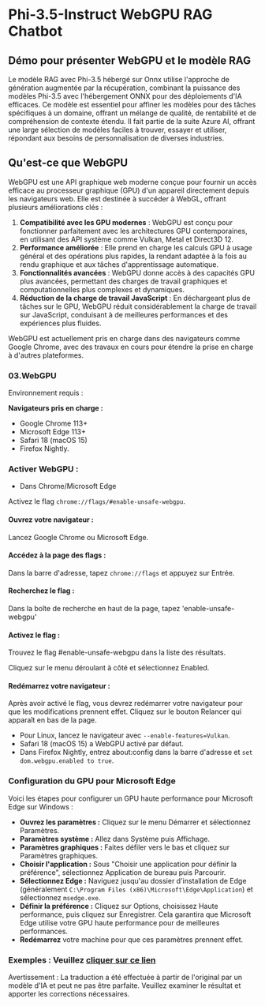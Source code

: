 # Phi-3.5-Instruct WebGPU RAG Chatbot

## Démo pour présenter WebGPU et le modèle RAG

Le modèle RAG avec Phi-3.5 hébergé sur Onnx utilise l'approche de génération augmentée par la récupération, combinant la puissance des modèles Phi-3.5 avec l'hébergement ONNX pour des déploiements d'IA efficaces. Ce modèle est essentiel pour affiner les modèles pour des tâches spécifiques à un domaine, offrant un mélange de qualité, de rentabilité et de compréhension de contexte étendu. Il fait partie de la suite Azure AI, offrant une large sélection de modèles faciles à trouver, essayer et utiliser, répondant aux besoins de personnalisation de diverses industries.

## Qu'est-ce que WebGPU 
WebGPU est une API graphique web moderne conçue pour fournir un accès efficace au processeur graphique (GPU) d'un appareil directement depuis les navigateurs web. Elle est destinée à succéder à WebGL, offrant plusieurs améliorations clés :

1. **Compatibilité avec les GPU modernes** : WebGPU est conçu pour fonctionner parfaitement avec les architectures GPU contemporaines, en utilisant des API système comme Vulkan, Metal et Direct3D 12.
2. **Performance améliorée** : Elle prend en charge les calculs GPU à usage général et des opérations plus rapides, la rendant adaptée à la fois au rendu graphique et aux tâches d'apprentissage automatique.
3. **Fonctionnalités avancées** : WebGPU donne accès à des capacités GPU plus avancées, permettant des charges de travail graphiques et computationnelles plus complexes et dynamiques.
4. **Réduction de la charge de travail JavaScript** : En déchargeant plus de tâches sur le GPU, WebGPU réduit considérablement la charge de travail sur JavaScript, conduisant à de meilleures performances et des expériences plus fluides.

WebGPU est actuellement pris en charge dans des navigateurs comme Google Chrome, avec des travaux en cours pour étendre la prise en charge à d'autres plateformes.

### 03.WebGPU
Environnement requis :

**Navigateurs pris en charge :** 
- Google Chrome 113+
- Microsoft Edge 113+
- Safari 18 (macOS 15)
- Firefox Nightly.

### Activer WebGPU :

- Dans Chrome/Microsoft Edge 

Activez le flag `chrome://flags/#enable-unsafe-webgpu`.

#### Ouvrez votre navigateur :
Lancez Google Chrome ou Microsoft Edge.

#### Accédez à la page des flags :
Dans la barre d'adresse, tapez `chrome://flags` et appuyez sur Entrée.

#### Recherchez le flag :
Dans la boîte de recherche en haut de la page, tapez 'enable-unsafe-webgpu'

#### Activez le flag :
Trouvez le flag #enable-unsafe-webgpu dans la liste des résultats.

Cliquez sur le menu déroulant à côté et sélectionnez Enabled.

#### Redémarrez votre navigateur :

Après avoir activé le flag, vous devrez redémarrer votre navigateur pour que les modifications prennent effet. Cliquez sur le bouton Relancer qui apparaît en bas de la page.

- Pour Linux, lancez le navigateur avec `--enable-features=Vulkan`.
- Safari 18 (macOS 15) a WebGPU activé par défaut.
- Dans Firefox Nightly, entrez about:config dans la barre d'adresse et `set dom.webgpu.enabled to true`.

### Configuration du GPU pour Microsoft Edge 

Voici les étapes pour configurer un GPU haute performance pour Microsoft Edge sur Windows :

- **Ouvrez les paramètres :** Cliquez sur le menu Démarrer et sélectionnez Paramètres.
- **Paramètres système :** Allez dans Système puis Affichage.
- **Paramètres graphiques :** Faites défiler vers le bas et cliquez sur Paramètres graphiques.
- **Choisir l'application :** Sous "Choisir une application pour définir la préférence", sélectionnez Application de bureau puis Parcourir.
- **Sélectionnez Edge :** Naviguez jusqu'au dossier d'installation de Edge (généralement `C:\Program Files (x86)\Microsoft\Edge\Application`) et sélectionnez `msedge.exe`.
- **Définir la préférence :** Cliquez sur Options, choisissez Haute performance, puis cliquez sur Enregistrer.
Cela garantira que Microsoft Edge utilise votre GPU haute performance pour de meilleures performances. 
- **Redémarrez** votre machine pour que ces paramètres prennent effet.

### Exemples : Veuillez [cliquer sur ce lien](https://github.com/microsoft/aitour-exploring-cutting-edge-models/tree/main/src/02.ONNXRuntime/01.WebGPUChatRAG)

Avertissement : La traduction a été effectuée à partir de l'original par un modèle d'IA et peut ne pas être parfaite. 
Veuillez examiner le résultat et apporter les corrections nécessaires.